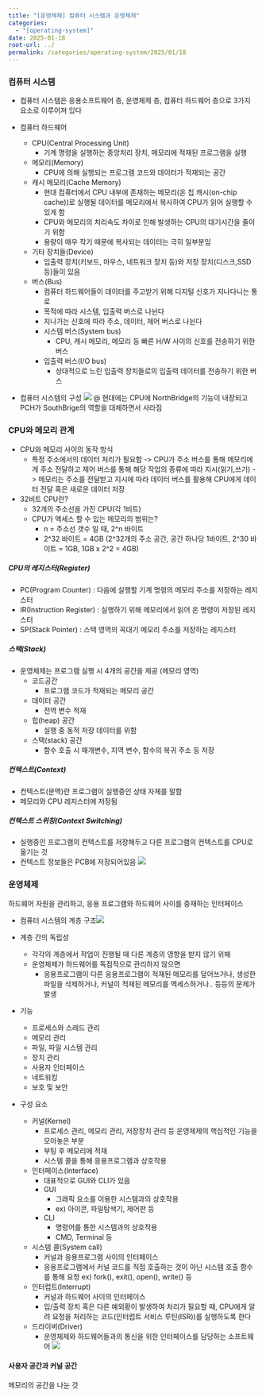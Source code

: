```yaml
---
title: "[운영체제] 컴퓨터 시스템과 운영체제"
categories:
  - "[operating-system]"
date: 2025-01-18
root-url: ../
permalink: /categories/operating-system/2025/01/18
---
```

### 컴퓨터 시스템
- 컴퓨터 시스템은 응용소프트웨어 층, 운영체제 층, 컴퓨터 하드웨어 층으로 3가지 요소로 이루어져 있다

- 컴퓨터 하드웨어
	- CPU(Central Processing Unit)
		- 기계 명령을 실행하는 중앙처리 장치, 메모리에 적재된 프로그램을 실행
	- 메모리(Memory) 
		- CPU에 의해 실행되는 프로그램 코드와 데이터가 적재되는 공간
	- 캐시 메모리(Cache Memory) 
		- 현대 컴퓨터에서 CPU 내부에 존재하는 메모리(온 칩 캐시(on-chip cache))로 실행될 데이터를 메모리에서 복사하여 CPU가 읽어 실행할 수 있게 함
		- CPU와 메모리의 처리속도 차이로 인해 발생하는 CPU의 대기시간을 줄이기 위함
		- 용량이 매우 작기 때문에 복사되는 데이터는 극히 일부분임
	- 기타 장치들(Device)
		- 입출력 장치(키보드, 마우스, 네트워크 장치 등)와 저장 장치(디스크,SSD 등)들이 있음
	- 버스(Bus)
		- 컴퓨터 하드웨어들이 데이터를 주고받기 위해 디지털 신호가 지나다니는 통로
		- 목적에 따라 시스템, 입출력 버스로 나뉜다
		- 지나가는 신호에 따라 주소, 데이터, 제어 버스로 나뉜다
		- 시스템 버스(System bus) 
			- CPU, 캐시 메모리, 메모리 등 빠른 H/W 사이의 신호를 전송하기 위한 버스
		- 입출력 버스(I/O bus)
			- 상대적으로 느린 입출력 장치들로의 입출력 데이터를 전송하기 위한 버스

- 컴퓨터 시스템의 구성
![](assets/images/posts_img/screen_capture%202025-01-14%2017.29.45.png)
@ 현대에는 CPU에 NorthBridge의 기능이 내장되고 PCH가 SouthBrige의 역할을 대체하면서 사라짐


### CPU와 메모리 관계
- CPU와 메모리 사이의 동작 방식
	- 특정 주소에서의 데이터 처리가 필요함 -> CPU가 주소 버스를 통해 메모리에게 주소 전달하고 제어 버스를 통해 해당 작업의 종류에 따라 지시(읽기,쓰기) -> 메모리는 주소를 전달받고 지시에 따라 데이터 버스를 활용해 CPU에게 데이터 전달 혹은 새로운 데이터 저장
- 32비트 CPU란?
	- 32개의 주소선을 가진 CPU(각 1비트)
	- CPU가 액세스 할 수 있는 메모리의 범위는?
		- n = 주소선 갯수 일 때, 2^n 바이트
		- 2^32 바이트 = 4GB (2^32개의 주소 공간, 공간 하나당 1바이트, 2^30 바이트 = 1GB, 1GB x 2^2 = 4GB) 

##### CPU의 레지스터(Register)
- PC(Program Counter) : 다음에 실행할 기계 명령의 메모리 주소를 저장하는 레지스터
- IR(Instruction Register) : 실행하기 위해 메모리에서 읽어 온 명령이 저장된 레지스터
- SP(Stack Pointer) : 스택 영역의 꼭대기 메모리 주소를 저장하는 레지스터

##### 스택(Stack)
- 운영체제는 프로그램 실행 시 4개의 공간을 제공 (메모리 영역)
	- 코드공간
		- 프로그램 코드가 적재되는 메모리 공간
	- 데이터 공간
		- 전역 변수 적재
	- 힙(heap) 공간
		- 실행 중 동적 저장 데이터를 위함
	- 스택(stack) 공간
		- 함수 호출 시 매개변수, 지역 변수, 함수의 복귀 주소 등 저장

##### 컨텍스트(Context)
- 컨텍스트(문맥)란 프로그램이 실행중인 상태 자체를 말함
- 메모리와 CPU 레지스터에 저장됨

##### 컨텍스트 스위칭(Context Switching)
- 실행중인 프로그램의 컨텍스트를 저장해두고 다른 프로그램의 컨텍스트를 CPU로 옮기는 것
- 컨텍스트 정보들은 PCB에 저장되어있음
![](assets/images/posts_img/screen_capture%202025-01-15%2022.32.25.png)


### 운영체제
하드웨어 자원을 관리하고, 응용 프로그램와 하드웨어 사이를 중재하는 인터페이스
- 컴퓨터 시스템의 계층 구조![](assets/images/posts_img/screen_capture%202025-01-15%2023.29.48.png)
- 계층 간의 독립성
	- 각각의 계층에서 작업이 진행될 때 다른 계층의 영향을 받지 않기 위해
	- 운영체제가 하드웨어를 독점적으로 관리하지 않으면
		- 응용프로그램이 다른 응용프로그램이 적재된 메모리를 덮어쓰거나, 생성한 파일을 삭제하거나, 커널이 적재된 메모리를 엑세스하거나.. 등등의 문제가 발생

- 기능
	- 프로세스와 스레드 관리
	- 메모리 관리
	- 파일, 파일 시스템 관리
	- 장치 관리
	- 사용자 인터페이스
	- 네트워킹
	- 보호 및 보안

- 구성 요소
	- 커널(Kernel)
		- 프로세스 관리, 메모리 관리, 저장장치 관리 등 운영체제의 핵심적인 기능을 모아놓은 부분
		- 부팅 후 메모리에 적재
		- 시스템 콜을 통해 응용프로그램과 상호작용
	- 인터페이스(Interface)
		- 대표적으로 GUI와 CLI가 있음
		- GUI
			- 그래픽 요소를 이용한 시스템과의 상호작용
			- ex) 아이콘, 파일탐색기, 제어판 등
		- CLI
			- 명령어를 통한 시스템과의 상호작용
			- CMD, Terminal 등
	- 시스템 콜(System call)
		- 커널과 응용프로그램 사이의 인터페이스
		- 응용프로그램에서 커널 코드를 직접 호출하는 것이 아닌 시스템 호출 함수를 통해 요청 ex) fork(), exit(), open(), write() 등
	- 인터럽트(Interrupt)
		- 커널과 하드웨어 사이의 인터페이스
		- 입/출력 장치 혹은 다른 예외황이 발생하여 처리가 필요할 때, CPU에게 알려 요청을 처리하는 코드(인터럽트 서비스 루틴(ISR))를 실행하도록 한다
	 - 드라이버(Driver)
		- 운영체제와 하드웨어들과의 통신을 위한 인터페이스를 담당하는 소프트웨어
![](assets/images/posts_img/Pasted%20image%2020250116214947.png)


#### 사용자 공간과 커널 공간
메모리의 공간을 나눈 것
